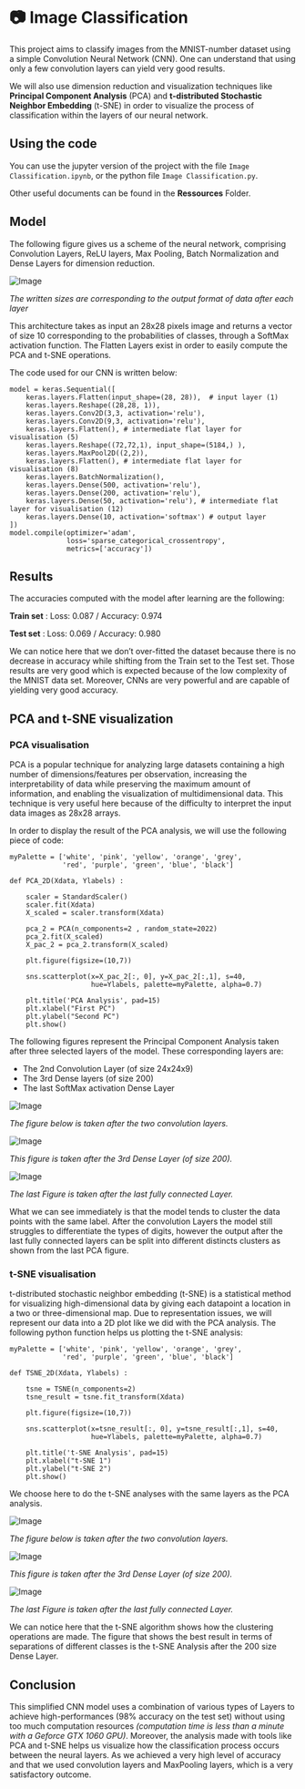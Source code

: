 # :camera: Image Classification

This project aims to classify images from the MNIST-number dataset using a simple Convolution Neural Network (CNN).
One can understand that using only a few convolution layers can yield very good results. 

We will also use dimension reduction and visualization techniques like **Principal Component Analysis** (PCA) and **t-distributed Stochastic Neighbor Embedding** (t-SNE) in order to visualize the process of classification within the layers of our neural network.

## Using the code

You can use the jupyter version of the project with the file ```Image Classification.ipynb```, or the python file ```Image Classification.py```.

Other useful documents can be found in the **Ressources** Folder.


## Model 

The following figure gives us a scheme of the neural network, comprising Convolution Layers, ReLU layers, Max Pooling, Batch Normalization and Dense Layers for dimension reduction. 

![Image](Resources/Diagramm.drawio.png)

*The written sizes are corresponding to the output format of data after each layer*

This architecture takes as input an 28x28 pixels image and returns a vector of size 10 corresponding to the probabilities of classes, through a SoftMax activation function. The Flatten Layers exist in order to easily compute the PCA and t-SNE operations.

The code used for our CNN is written below:

```
model = keras.Sequential([
    keras.layers.Flatten(input_shape=(28, 28)),  # input layer (1)
    keras.layers.Reshape((28,28, 1)),
    keras.layers.Conv2D(3,3, activation='relu'),
    keras.layers.Conv2D(9,3, activation='relu'),
    keras.layers.Flatten(), # intermediate flat layer for visualisation (5)
    keras.layers.Reshape((72,72,1), input_shape=(5184,) ),
    keras.layers.MaxPool2D((2,2)),
    keras.layers.Flatten(), # intermediate flat layer for visualisation (8)
    keras.layers.BatchNormalization(),
    keras.layers.Dense(500, activation='relu'),
    keras.layers.Dense(200, activation='relu'),
    keras.layers.Dense(50, activation='relu'), # intermediate flat layer for visualisation (12)
    keras.layers.Dense(10, activation='softmax') # output layer 
])
model.compile(optimizer='adam', 
              loss='sparse_categorical_crossentropy', 
              metrics=['accuracy'])
```              


## Results

The accuracies computed with the model after learning are the following:

**Train set** : Loss: 0.087 / Accuracy: 0.974

**Test set**  : Loss: 0.069 / Accuracy: 0.980

We can notice here that we don’t over-fitted the dataset because there is no decrease in accuracy while shifting from the Train set to the Test set.
Those results are very good which is expected because of the low complexity of the MNIST data set. Moreover, CNNs are very powerful and are capable of yielding very good accuracy.

## PCA and t-SNE visualization

### PCA visualisation

PCA is a popular technique for analyzing large datasets containing a high number of dimensions/features per observation, increasing the interpretability of data while preserving the maximum amount of information, and enabling the visualization of multidimensional data. This technique is very useful here because of the difficulty to interpret the input data images as 28x28 arrays.

In order to display the result of the PCA analysis, we will use the following piece of code:

```
myPalette = ['white', 'pink', 'yellow', 'orange', 'grey', 
             'red', 'purple', 'green', 'blue', 'black']
             
def PCA_2D(Xdata, Ylabels) :
    
    scaler = StandardScaler()
    scaler.fit(Xdata)
    X_scaled = scaler.transform(Xdata)
         
    pca_2 = PCA(n_components=2 , random_state=2022)
    pca_2.fit(X_scaled)
    X_pac_2 = pca_2.transform(X_scaled)
    
    plt.figure(figsize=(10,7))
    
    sns.scatterplot(x=X_pac_2[:, 0], y=X_pac_2[:,1], s=40, 
                    hue=Ylabels, palette=myPalette, alpha=0.7)
    
    plt.title('PCA Analysis', pad=15)
    plt.xlabel("First PC")
    plt.ylabel("Second PC")
    plt.show()
```    

The following figures represent the Principal Component Analysis taken after three selected layers of the model. These corresponding layers are: 
- The 2nd Convolution Layer (of size 24x24x9)
- The 3rd Dense layers (of size 200) 
- The last SoftMax activation Dense Layer

![Image](Resources/layer_5_bis.png)

*The figure below is taken after the two convolution layers.*

![Image](Resources/Layer_11.png)

*This figure is taken after the 3rd Dense Layer (of size 200).*

![Image](Resources/Layer_13.png)

*The last Figure is taken after the last fully connected Layer.*

What we can see immediately is that the model tends to cluster the data points with the same label. After the convolution Layers the model still struggles to differentiate the types of digits, however the output after the last fully connected layers can be split into different distincts clusters as shown from the last PCA figure.

### t-SNE visualisation

t-distributed stochastic neighbor embedding (t-SNE) is a statistical method for visualizing high-dimensional data by giving each datapoint a location in a two or three-dimensional map. Due to representation issues, we will represent our data into a 2D plot like we did with the PCA analysis. The following python function helps us plotting the t-SNE analysis: 

```
myPalette = ['white', 'pink', 'yellow', 'orange', 'grey', 
             'red', 'purple', 'green', 'blue', 'black']

def TSNE_2D(Xdata, Ylabels) :
         
    tsne = TSNE(n_components=2)
    tsne_result = tsne.fit_transform(Xdata)
    
    plt.figure(figsize=(10,7))
    
    sns.scatterplot(x=tsne_result[:, 0], y=tsne_result[:,1], s=40, 
                    hue=Ylabels, palette=myPalette, alpha=0.7)
    
    plt.title('t-SNE Analysis', pad=15)
    plt.xlabel("t-SNE 1")
    plt.ylabel("t-SNE 2")
    plt.show()
```

We choose here to do the t-SNE analyses with the same layers as the PCA analysis.

![Image](Resources/tSNE_Layer_5.png)

*The figure below is taken after the two convolution layers.*

![Image](Resources/tSNE_Layer_11.png)

*This figure is taken after the 3rd Dense Layer (of size 200).*

![Image](Resources/tSNE_Layer_13.png)

*The last Figure is taken after the last fully connected Layer.*

We can notice here that the t-SNE algorithm shows how the clustering operations are made. The figure that shows the best result in terms of separations of different classes is the t-SNE Analysis after the 200 size Dense Layer. 


## Conclusion 

This simplified CNN model uses a combination of various types of Layers to achieve high-performances (98% accuracy on the test set) without using too much computation resources *(computation time is less than a minute with a Geforce GTX 1060 GPU)*. Moreover, the analysis made with tools like PCA and t-SNE helps us visualize how the classification process occurs between the neural layers. As we achieved a very high level of accuracy and that we used convolution layers and MaxPooling layers, which is a very satisfactory outcome.

